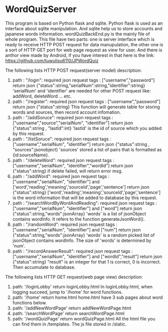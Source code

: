 # WordQuizServer
This program is based on Python flask and sqlite. Python flask is used as an interface about sqlite manipulation. And sqlite help us to store accounts and japanese words information. 
wordQuizBackEnd.py is the mainly file of whole program. This file have two parts: one is server interface which is ready to receive HTTP POST request for data manupulation, the other one is a sort of HTTP GET port for web page request as view for user. And there is anthor view made by Android, if you have interest in that here is the link: https://github.com/tuwulisu6110/JPWordQuiz

The following lists HTTP POST request(server model) description:
1. path : "/login": 
        required json request tags : ["username","password"]
        return json {"status":string,"serialNum":string,"identifier":string}
    'serialNum' and 'identifier' are needed for other POST request like: addWord, deleteWord ... etc. 
2. path : "/register":
        required json request tags : ["username","password"]
        return json {"status":string}
    This function will generate table for storing words and sources, then record account infomation.
3. path : "/addSoruce":
        required json request tags : ["username","source","serialNum", "identifier"]
        return json {"status":string , "lastId":int}
    'lastId' is the id of source which you added by this request.
4. path : "/listSoruce":
        required json request tags : ["username","serialNum", "identifier"]
        return json {"status":string , "sources":jsonobject}
    'sources' stored a list of pairs that is formatted as {id:sourceName}.
5. path : "/deleteWord":
        required json request tags : ["username","serialNum", "identifier","wordId"]
        return json {"status":string}
    if delete failed, will return error msg.
6. path : "/addWord":
        required json request tags : ["username","serialNum", "identifier"] and ['word','reading','meaning','sourceId','page','sentence']
        return json {"status":string}
    ['word','reading','meaning','sourceId','page','sentence'] is the word information that will be added to database by this request.
7. path : "/searchWordByWordAndReading":
        required json request tags : ["username","serialNum", "identifier"] and ["word"]
        return json {"status":string,"words":jsonArray}
    'words' is a list of jsonObject contains wordInfo. It refers to the function generateJsonWord().
8. path : "/randomWord":
        required json request tags : ["username","serialNum", "identifier"] and ["num"]
        return json {"status":string,"words":jsonArray}
    'words' is a random picked list of jsonObject contains wordInfo. The size of 'words' is determined by 'num'.
9. path : "/recordAnswerResult":
        required json request tags :["username","serialNum", "identifier"] and ["wordId","result"]
        return json {"status":string}
    "result" is an integer for that 1 is correct, 0 is incorrect. Then accumulate to database.


The following lists HTTP GET request(web page view) description:
1. path: '/loginLobby' return loginLobby.html
    In loginLobby.html, when logging succeed, jump to '/home' for word functions.
2. path: '/home' return home.html
    home.html have 3 sub pages about word functions below.
3. path: '/addNewWordPage' return addNewWordPage.html
4. path: '/searchWordPage' return searchWordPage.html
5. path: '/wordQuizPage' return wordQuizPage.html
All the html file you can find them in /templates.
The js file stored in /static.
